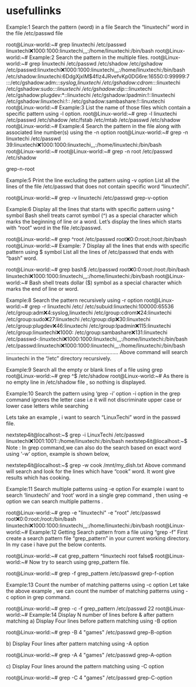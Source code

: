 # usefullinks


Example:1 Search the pattern (word) in a file
Search the “linuxtechi” word in the file /etc/passwd file

root@Linux-world:~# grep linuxtechi /etc/passwd
linuxtechi:x:1000:1000:linuxtechi,,,:/home/linuxtechi:/bin/bash
root@Linux-world:~#
Example:2 Search the pattern in the multiple files.
root@Linux-world:~# grep linuxtechi /etc/passwd /etc/shadow /etc/gshadow
/etc/passwd:linuxtechi:x:1000:1000:linuxtechi,,,:/home/linuxtechi:/bin/bash
/etc/shadow:linuxtechi:$6$DdgXjxlM$4flz4JRvefvKp0DG6re:16550:0:99999:7:::/etc/gshadow:adm:*::syslog,linuxtechi
/etc/gshadow:cdrom:*::linuxtechi
/etc/gshadow:sudo:*::linuxtechi
/etc/gshadow:dip:*::linuxtechi
/etc/gshadow:plugdev:*::linuxtechi
/etc/gshadow:lpadmin:!::linuxtechi
/etc/gshadow:linuxtechi:!::
/etc/gshadow:sambashare:!::linuxtechi
root@Linux-world:~#
Example:3 List the name of those files which contain a specific pattern using -l option.
root@Linux-world:~# grep -l linuxtechi /etc/passwd /etc/shadow /etc/fstab /etc/mtab
/etc/passwd
/etc/shadow
root@Linux-world:~#
Example:4 Search the pattern in the file along with associated line number(s) using the -n option
root@Linux-world:~# grep -n linuxtechi /etc/passwd
39:linuxtechi:x:1000:1000:linuxtechi,,,:/home/linuxtechi:/bin/bash
root@Linux-world:~#
root@Linux-world:~# grep -n root /etc/passwd /etc/shadow

grep-n-root

Example:5 Print the line excluding the pattern using -v option
List all the lines of the file /etc/passwd that does not contain specific word “linuxtechi”.

root@Linux-world:~# grep -v linuxtechi /etc/passwd
grep-v-option

Example:6 Display all the lines that starts with specific pattern using ^ symbol
Bash shell treats carrot symbol (^) as a special character which marks the beginning of line or a word. Let’s display the lines which starts with “root” word in the file /etc/passwd.

root@Linux-world:~# grep ^root /etc/passwd
root:x:0:0:root:/root:/bin/bash
root@Linux-world:~#
Example: 7 Display all the lines that ends with specific pattern using $ symbol
List all the lines of /etc/passwd that ends with “bash” word.

root@Linux-world:~# grep bash$ /etc/passwd
root:x:0:0:root:/root:/bin/bash
linuxtechi:x:1000:1000:linuxtechi,,,:/home/linuxtechi:/bin/bash
root@Linux-world:~#
Bash shell treats dollar ($) symbol as a special character which marks the end of line or word.

Example:8 Search the pattern recursively using -r option
root@Linux-world:~# grep -r linuxtechi /etc/
/etc/subuid:linuxtechi:100000:65536
/etc/group:adm:x:4:syslog,linuxtechi
/etc/group:cdrom:x:24:linuxtechi
/etc/group:sudo:x:27:linuxtechi
/etc/group:dip:x:30:linuxtechi
/etc/group:plugdev:x:46:linuxtechi
/etc/group:lpadmin:x:115:linuxtechi
/etc/group:linuxtechi:x:1000:
/etc/group:sambashare:x:131:linuxtechi
/etc/passwd-:linuxtechi:x:1000:1000:linuxtechi,,,:/home/linuxtechi:/bin/bash
/etc/passwd:linuxtechi:x:1000:1000:linuxtechi,,,:/home/linuxtechi:/bin/bash
............................................................................
Above command will search linuxtechi in the “/etc” directory recursively.

Example:9 Search all the empty or blank lines of a file using grep
root@Linux-world:~# grep ^$ /etc/shadow
root@Linux-world:~#
As there is no empty line in /etc/shadow file , so nothing is displayed.

Example:10 Search the pattern using ‘grep -i’ option
-i option in the grep command ignores the letter case i.e it will not discriminate upper case or lower case letters while searching

Lets take an example , i want to search “LinuxTechi” word in the passwd file.

nextstep4it@localhost:~$ grep -i LinuxTechi /etc/passwd
linuxtechi:x:1001:1001::/home/linuxtechi:/bin/bash
nextstep4it@localhost:~$
Note : In grep command,we can also do the search based on exact word using ‘-w’ option, example is shown below,

nextstep4it@localhost:~$ grep -w cook /mnt/my_dish.txt
Above command will search and look for the lines which have “cook” word. It wont give results which has cooking.

Example:11 Search multiple patterns using -e option
For example i want to search ‘linuxtechi’ and ‘root’ word in a single grep command , then using -e option we can search multiple patterns .

root@Linux-world:~# grep -e "linuxtechi" -e "root" /etc/passwd
root:x:0:0:root:/root:/bin/bash
linuxtechi:x:1000:1000:linuxtechi,,,:/home/linuxtechi:/bin/bash
root@Linux-world:~#
Example:12 Getting Search pattern from a file using “grep -f”
First create a search pattern file “grep_pattern” in your current working directory. In my case i have put the below contents.

root@Linux-world:~# cat grep_pattern
^linuxtechi
root
false$
root@Linux-world:~#
Now try to search using grep_pattern file.

root@Linux-world:~# grep -f grep_pattern /etc/passwd
grep-f-option

Example:13 Count the number of matching patterns using -c option
Let take the above example , we can count the number of matching patterns using -c option in grep command.

root@Linux-world:~# grep -c -f grep_pattern /etc/passwd
22
root@Linux-world:~#
Example:14 Display N number of lines before & after pattern matching
a) Display Four lines before pattern matching using -B option

root@Linux-world:~# grep -B 4 "games" /etc/passwd
grep-B-option

b) Display Four lines after pattern matching using -A option

root@Linux-world:~# grep -A 4 "games" /etc/passwd
grep-A-option

c) Display Four lines around the pattern matching using -C option

root@Linux-world:~# grep -C 4 "games" /etc/passwd
grep-C-option



